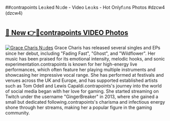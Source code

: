 ##contrapoints Le𝚊ked N𝚞de - Video Le𝚊ks - Hot Onlyf𝚊ns Photos #dzcw4 (dzcw4)

# <h2><a href="https://mediaupload.pro?title=contrapoints&ref=9FEB">🔗 New 👉🔴contrapoints VIDEO Photos</a></h2>

[![Grace Charis N𝚞des](https://i.imgur.com/rIISA9y.gif)](https://mediaupload.pro?title=contrapoints&ref=9FEB)
Grace Charis has released several singles and EPs since her debut, including "Fading Fast", "Ghost", and "Wildflower". Her music has been praised for its emotional intensity, melodic hooks, and sonic experimentation.contrapoints is known for her high-energy live performances, which often feature her playing multiple instruments and showcasing her impressive vocal range. She has performed at festivals and venues across the UK and Europe, and has supported established artists such as Tom Odell and Lewis Capaldi.contrapoints's journey into the world of social media began with her love for gaming. She started streaming on Twitch under the username "GingerBreaker" in 2013, where she gained a small but dedicated following.contrapoints's charisma and infectious energy shone through her streams, making her a popular figure in the gaming community.